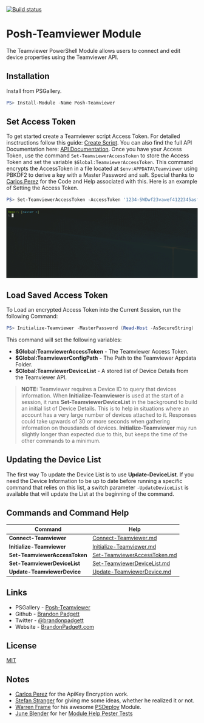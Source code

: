 [![Build status](https://ci.appveyor.com/api/projects/status/d5kxul1k3uctqt5j/branch/master?svg=true)](https://ci.appveyor.com/project/gerane/posh-teamviewer/branch/master)

# Posh-Teamviewer Module

The Teamviewer PowerShell Module allows users to connect and edit device properties using the Teamviewer API.

## Installation

Install from PSGallery.

```powershell
PS> Install-Module -Name Posh-Teamviewer
```

## Set Access Token

To get started create a Teamviewer script Access Token. For detailed insctructions follow this guide: [Create Script](https://integrate.teamviewer.com/en/develop/api/get-started/#createScript). You can also find the full API Documentation here: [API Documentation](https://integrate.teamviewer.com/en/develop/api/documentation/). Once you have your Access Token, use the command `Set-TeamviewerAccessToken` to store the Access Token and set the variable `$Global:TeamviewerAccessToken`. This command encrypts the AccessToken in a file located at `$env:APPDATA\Teamviewer` using PBKDF2 to derive a key with a Master Password and salt. Special thanks to [Carlos Perez](https://github.com/darkoperator) for the Code and Help associated with this. Here is an example of Setting the Access Token.

```powershell
PS> Set-TeamviewerAccessToken -AccessToken '1234-SWDwf23vawef4122345asfg'
```

![Set Access Token](docs/Images/SetAccessToken.gif)

## Load Saved Access Token

To Load an encrypted Access Token into the Current Session, run the following Command:

```powershell
PS> Initialize-Teamviewer -MasterPassword (Read-Host -AsSecureString)
```

This command will set the following variables:

* **$Global:TeamviewerAccessToken** - The Teamviewer Access Token.
* **$Global:TeamviewerConfigPath** - The Path to the Teamviewer Appdata Folder.
* **$Global:TeamviewerDeviceList** - A stored list of Device Details from the Teamviewer API.

> **NOTE:** Teamviewer requires a Device ID to query that devices information. When **Initialize-Teamviewer** is used at the start of a session, it runs **Set-TeamviewerDeviceList** in the background to build an initial list of Device Details. This is to help in situations where an account has a very large number of devices attached to it. Responses could take upwards of 30 or more seconds when gathering information on thousdands of devices. **Initialize-Teamviewer** may run slightly longer than expected due to this, but keeps the time of the other commands to a minimum.

## Updating the Device List

The first way To update the Device List is to use **Update-DeviceList**. If you need the Device Information to be up to date before running a specific command that relies on this list, a switch parameter `-UpdateDeviceList` is available that will update the List at the beginning of the command.

## Commands and Command Help

| Command                       | Help                                                                   |
|-------------------------------|------------------------------------------------------------------------|
| **Connect-Teamviewer**        | [Connect-Teamviewer.md](docs/Connect-Teamviewer.md)                    |
| **Initialize-Teamviewer**     | [Initialize-Teamviewer.md](docs/Initialize-Teamviewer.md)              |
| **Set-TeamviewerAccessToken** | [Set-TeamviewerAccessToken.md](docs/Set-TeamviewerAccessToken.md)      |
| **Set-TeamviewerDeviceList**  | [Set-TeamviewerDeviceList.md](docs/Set-TeamviewerDeviceList.md)        |
| **Update-TeamviewerDevice**   | [Update-TeamviewerDevice.md](docs/Update-TeamviewerDevice.md)          |


## Links

- PSGallery - [Posh-Teamviewer]()
- Github - [Brandon Padgett](https://github.com/gerane)
- Twitter - [@brandonpadgett](https://twitter.com/BrandonPadgett)
- Website - [BrandonPadgett.com](http://brandonpadgett.com)


## License

[MIT](LICENSE)


## Notes

* [Carlos Perez](https://twitter.com/Carlos_Perez) for the ApiKey Encryption work.
* [Stefan Stranger](https://twitter.com/sstranger) for giving me some ideas, whether he realized it or not.
* [Warren Frame](https://twitter.com/psCookieMonster) for his awesome [PSDeploy](https://github.com/RamblingCookieMonster/PSDeploy) Module.
* [June Blender](https://twitter.com/juneb_get_help) for her [Module Help Pester Tests](https://github.com/juneb/PowerShellHelpDeepDive)
